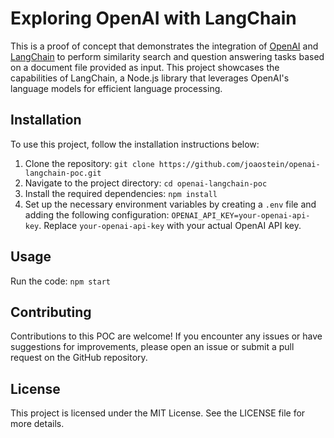 # Exploring OpenAI with LangChain

This is a proof of concept that demonstrates the integration of [OpenAI](https://platform.openai.com/overview) and [LangChain](https://js.langchain.com/docs/) to perform similarity search and question answering tasks based on a document file provided as input. This project showcases the capabilities of LangChain, a Node.js library that leverages OpenAI's language models for efficient language processing.

## Installation

To use this project, follow the installation instructions below:

1. Clone the repository: `git clone https://github.com/joaostein/openai-langchain-poc.git`
2. Navigate to the project directory: `cd openai-langchain-poc`
3. Install the required dependencies: `npm install`
4. Set up the necessary environment variables by creating a `.env` file and adding the following configuration: `OPENAI_API_KEY=your-openai-api-key`. Replace `your-openai-api-key` with your actual OpenAI API key.

## Usage

Run the code: `npm start`

## Contributing

Contributions to this POC are welcome! If you encounter any issues or have suggestions for improvements, please open an issue or submit a pull request on the GitHub repository.

## License

This project is licensed under the MIT License. See the LICENSE file for more details.
